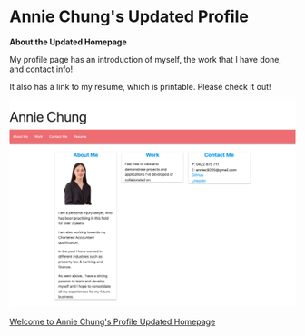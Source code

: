 # Annie Chung's Updated Profile 

**About the Updated Homepage**
 
My profile page has an introduction of myself, the work that I have done, and contact info!

It also has a link to my resume, which is printable. Please check it out!

![](https://github.com/anniec9205/Profile2-Annie-Chung/blob/master/assets/images/screencapture.png)

[Welcome to Annie Chung's Profile Updated Homepage](https://anniec9205.github.io/Profile2-Annie-Chung/)
